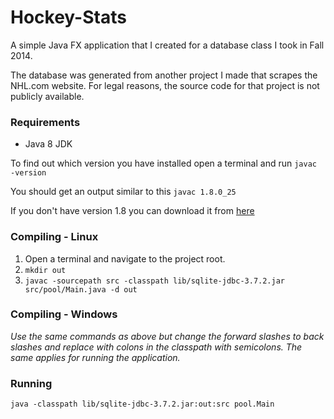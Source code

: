 Hockey-Stats
============

A simple Java FX application that I created for a database class I took in Fall 2014.

The database was generated from another project I made that scrapes the NHL.com website.
For legal reasons, the source code for that project is not publicly available.

### Requirements

- Java 8 JDK

To find out which version you have installed open a terminal and run `javac -version`

You should get an output similar to this `javac 1.8.0_25`

If you don't have version 1.8 you can download it from [here](http://www.oracle.com/technetwork/java/javase/downloads/index.html)

### Compiling - Linux

1. Open a terminal and navigate to the project root. 
2. `mkdir out`
2. `javac -sourcepath src -classpath lib/sqlite-jdbc-3.7.2.jar src/pool/Main.java -d out`

### Compiling - Windows

_Use the same commands as above but change the forward slashes to back slashes and 
replace with colons in the classpath with semicolons.  The same applies for running the application._

### Running

`java -classpath lib/sqlite-jdbc-3.7.2.jar:out:src pool.Main`

